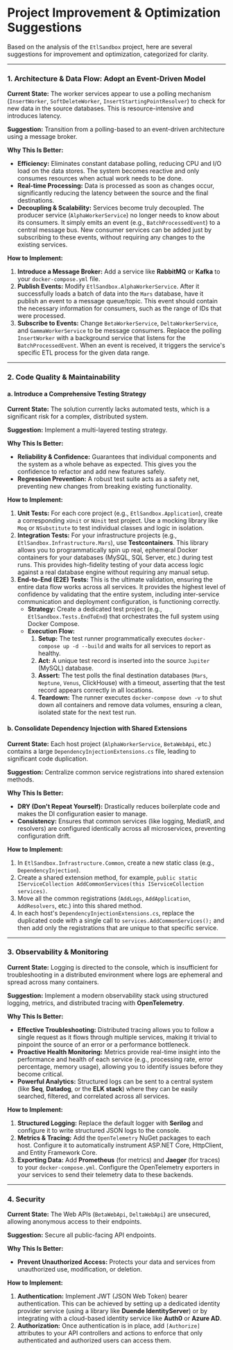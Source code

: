 # Project Improvement & Optimization Suggestions

Based on the analysis of the `EtlSandbox` project, here are several suggestions for improvement and optimization, categorized for clarity.

---

### 1. Architecture & Data Flow: Adopt an Event-Driven Model

**Current State:** The worker services appear to use a polling mechanism (`InsertWorker`, `SoftDeleteWorker`, `InsertStartingPointResolver`) to check for new data in the source databases. This is resource-intensive and introduces latency.

**Suggestion:** Transition from a polling-based to an event-driven architecture using a message broker.

**Why This Is Better:**
*   **Efficiency:** Eliminates constant database polling, reducing CPU and I/O load on the data stores. The system becomes reactive and only consumes resources when actual work needs to be done.
*   **Real-time Processing:** Data is processed as soon as changes occur, significantly reducing the latency between the source and the final destinations.
*   **Decoupling & Scalability:** Services become truly decoupled. The producer service (`AlphaWorkerService`) no longer needs to know about its consumers. It simply emits an event (e.g., `BatchProcessedEvent`) to a central message bus. New consumer services can be added just by subscribing to these events, without requiring any changes to the existing services.

**How to Implement:**
1.  **Introduce a Message Broker:** Add a service like **RabbitMQ** or **Kafka** to your `docker-compose.yml` file.
2.  **Publish Events:** Modify `EtlSandbox.AlphaWorkerService`. After it successfully loads a batch of data into the `Mars` database, have it publish an event to a message queue/topic. This event should contain the necessary information for consumers, such as the range of IDs that were processed.
3.  **Subscribe to Events:** Change `BetaWorkerService`, `DeltaWorkerService`, and `GammaWorkerService` to be message consumers. Replace the polling `InsertWorker` with a background service that listens for the `BatchProcessedEvent`. When an event is received, it triggers the service's specific ETL process for the given data range.

---

### 2. Code Quality & Maintainability

#### a. Introduce a Comprehensive Testing Strategy

**Current State:** The solution currently lacks automated tests, which is a significant risk for a complex, distributed system.

**Suggestion:** Implement a multi-layered testing strategy.

**Why This Is Better:**
*   **Reliability & Confidence:** Guarantees that individual components and the system as a whole behave as expected. This gives you the confidence to refactor and add new features safely.
*   **Regression Prevention:** A robust test suite acts as a safety net, preventing new changes from breaking existing functionality.

**How to Implement:**
1.  **Unit Tests:** For each core project (e.g., `EtlSandbox.Application`), create a corresponding `xUnit` or `NUnit` test project. Use a mocking library like `Moq` or `NSubstitute` to test individual classes and logic in isolation.
2.  **Integration Tests:** For your infrastructure projects (e.g., `EtlSandbox.Infrastructure.Mars`), use **Testcontainers**. This library allows you to programmatically spin up real, ephemeral Docker containers for your databases (MySQL, SQL Server, etc.) during test runs. This provides high-fidelity testing of your data access logic against a real database engine without requiring any manual setup.
3.  **End-to-End (E2E) Tests:** This is the ultimate validation, ensuring the entire data flow works across all services. It provides the highest level of confidence by validating that the entire system, including inter-service communication and deployment configuration, is functioning correctly.
    *   **Strategy:** Create a dedicated test project (e.g., `EtlSandbox.Tests.EndToEnd`) that orchestrates the full system using Docker Compose.
    *   **Execution Flow:**
        1.  **Setup:** The test runner programmatically executes `docker-compose up -d --build` and waits for all services to report as healthy.
        2.  **Act:** A unique test record is inserted into the source `Jupiter` (MySQL) database.
        3.  **Assert:** The test polls the final destination databases (`Mars`, `Neptune`, `Venus`, ClickHouse) with a timeout, asserting that the test record appears correctly in all locations.
        4.  **Teardown:** The runner executes `docker-compose down -v` to shut down all containers and remove data volumes, ensuring a clean, isolated state for the next test run.

#### b. Consolidate Dependency Injection with Shared Extensions

**Current State:** Each host project (`AlphaWorkerService`, `BetaWebApi`, etc.) contains a large `DependencyInjectionExtensions.cs` file, leading to significant code duplication.

**Suggestion:** Centralize common service registrations into shared extension methods.

**Why This Is Better:**
*   **DRY (Don't Repeat Yourself):** Drastically reduces boilerplate code and makes the DI configuration easier to manage.
*   **Consistency:** Ensures that common services (like logging, MediatR, and resolvers) are configured identically across all microservices, preventing configuration drift.

**How to Implement:**
1.  In `EtlSandbox.Infrastructure.Common`, create a new static class (e.g., `DependencyInjection`).
2.  Create a shared extension method, for example, `public static IServiceCollection AddCommonServices(this IServiceCollection services)`.
3.  Move all the common registrations (`AddLogs`, `AddApplication`, `AddResolvers`, etc.) into this shared method.
4.  In each host's `DependencyInjectionExtensions.cs`, replace the duplicated code with a single call to `services.AddCommonServices();` and then add only the registrations that are unique to that specific service.

---

### 3. Observability & Monitoring

**Current State:** Logging is directed to the console, which is insufficient for troubleshooting in a distributed environment where logs are ephemeral and spread across many containers.

**Suggestion:** Implement a modern observability stack using structured logging, metrics, and distributed tracing with **OpenTelemetry**.

**Why This Is Better:**
*   **Effective Troubleshooting:** Distributed tracing allows you to follow a single request as it flows through multiple services, making it trivial to pinpoint the source of an error or a performance bottleneck.
*   **Proactive Health Monitoring:** Metrics provide real-time insight into the performance and health of each service (e.g., processing rate, error percentage, memory usage), allowing you to identify issues before they become critical.
*   **Powerful Analytics:** Structured logs can be sent to a central system (like **Seq**, **Datadog**, or the **ELK stack**) where they can be easily searched, filtered, and correlated across all services.

**How to Implement:**
1.  **Structured Logging:** Replace the default logger with **Serilog** and configure it to write structured JSON logs to the console.
2.  **Metrics & Tracing:** Add the `OpenTelemetry` NuGet packages to each host. Configure it to automatically instrument ASP.NET Core, HttpClient, and Entity Framework Core.
3.  **Exporting Data:** Add **Prometheus** (for metrics) and **Jaeger** (for traces) to your `docker-compose.yml`. Configure the OpenTelemetry exporters in your services to send their telemetry data to these backends.

---

### 4. Security

**Current State:** The Web APIs (`BetaWebApi`, `DeltaWebApi`) are unsecured, allowing anonymous access to their endpoints.

**Suggestion:** Secure all public-facing API endpoints.

**Why This Is Better:**
*   **Prevent Unauthorized Access:** Protects your data and services from unauthorized use, modification, or deletion.

**How to Implement:**
1.  **Authentication:** Implement JWT (JSON Web Token) bearer authentication. This can be achieved by setting up a dedicated identity provider service (using a library like **Duende IdentityServer**) or by integrating with a cloud-based identity service like **Auth0** or **Azure AD**.
2.  **Authorization:** Once authentication is in place, add `[Authorize]` attributes to your API controllers and actions to enforce that only authenticated and authorized users can access them.
